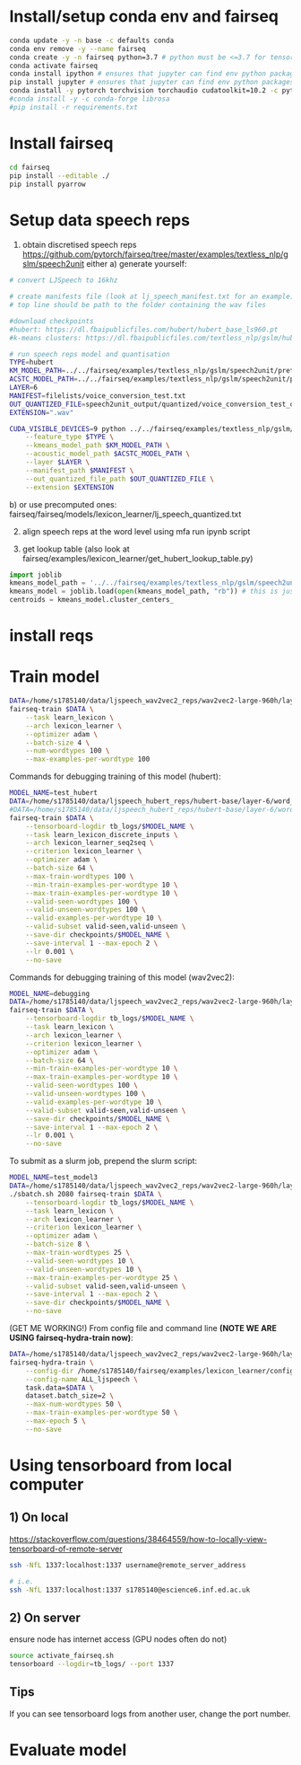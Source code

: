 # Install/setup conda env and fairseq

```bash
conda update -y -n base -c defaults conda
conda env remove -y --name fairseq
conda create -y -n fairseq python=3.7 # python must be <=3.7 for tensorflow 1.15 to work
conda activate fairseq
conda install ipython # ensures that jupyter can find env python packages
pip install jupyter # ensures that jupyter can find env python packages
conda install -y pytorch torchvision torchaudio cudatoolkit=10.2 -c pytorch # works with ILCC cluster 2080Ti GPU
#conda install -y -c conda-forge librosa
#pip install -r requirements.txt
```

# Install fairseq
```bash
cd fairseq
pip install --editable ./
pip install pyarrow
```

# Setup data speech reps

1) obtain discretised speech reps
https://github.com/pytorch/fairseq/tree/master/examples/textless_nlp/gslm/speech2unit
either 
a) generate yourself:
```bash
# convert LJSpeech to 16khz 

# create manifests file (look at lj_speech_manifest.txt for an example)
# top line should be path to the folder containing the wav files

#download checkpoints
#hubert: https://dl.fbaipublicfiles.com/hubert/hubert_base_ls960.pt
#k-means clusters: https://dl.fbaipublicfiles.com/textless_nlp/gslm/hubert/km100/km.bin

# run speech reps model and quantisation
TYPE=hubert
KM_MODEL_PATH=../../fairseq/examples/textless_nlp/gslm/speech2unit/pretrained_models/hubert/km100/hubert_km100.bin
ACSTC_MODEL_PATH=../../fairseq/examples/textless_nlp/gslm/speech2unit/pretrained_models/hubert/hubert_base_ls960.pt
LAYER=6
MANIFEST=filelists/voice_conversion_test.txt
OUT_QUANTIZED_FILE=speech2unit_output/quantized/voice_conversion_test_quantized.txt
EXTENSION=".wav"

CUDA_VISIBLE_DEVICES=9 python ../../fairseq/examples/textless_nlp/gslm/speech2unit/clustering/quantize_with_kmeans.py \
    --feature_type $TYPE \
    --kmeans_model_path $KM_MODEL_PATH \
    --acoustic_model_path $ACSTC_MODEL_PATH \
    --layer $LAYER \
    --manifest_path $MANIFEST \
    --out_quantized_file_path $OUT_QUANTIZED_FILE \
    --extension $EXTENSION
```
b) or use precomputed ones: fairseq/fairseq/models/lexicon_learner/lj_speech_quantized.txt

2) align speech reps at the word level using mfa 
run ipynb script

3) get lookup table (also look at fairseq/examples/lexicon_learner/get_hubert_lookup_table.py)
```python 
import joblib
kmeans_model_path = '../../fairseq/examples/textless_nlp/gslm/speech2unit/pretrained_models/hubert/km100/km.bin'
kmeans_model = joblib.load(open(kmeans_model_path, "rb")) # this is just a sklearn model
centroids = kmeans_model.cluster_centers_
```




# install reqs

# Train model

```bash
DATA=/home/s1785140/data/ljspeech_wav2vec2_reps/wav2vec2-large-960h/layer-15/word_level/
fairseq-train $DATA \
    --task learn_lexicon \
    --arch lexicon_learner \
    --optimizer adam \
    --batch-size 4 \
    --num-wordtypes 100 \
    --max-examples-per-wordtype 100
```

Commands for debugging training of this model (hubert):

```bash
MODEL_NAME=test_hubert
DATA=/home/s1785140/data/ljspeech_hubert_reps/hubert-base/layer-6/word_level/
#DATA=/home/s1785140/data/ljspeech_hubert_reps/hubert-base/layer-6/word_level_with_padding_idx_offset/
fairseq-train $DATA \
    --tensorboard-logdir tb_logs/$MODEL_NAME \
    --task learn_lexicon_discrete_inputs \
    --arch lexicon_learner_seq2seq \
    --criterion lexicon_learner \
    --optimizer adam \
    --batch-size 64 \
    --max-train-wordtypes 100 \
    --min-train-examples-per-wordtype 10 \
    --max-train-examples-per-wordtype 10 \
    --valid-seen-wordtypes 100 \
    --valid-unseen-wordtypes 100 \
    --valid-examples-per-wordtype 10 \
    --valid-subset valid-seen,valid-unseen \
    --save-dir checkpoints/$MODEL_NAME \
    --save-interval 1 --max-epoch 2 \
    --lr 0.001 \
    --no-save
```

Commands for debugging training of this model (wav2vec2):

```bash
MODEL_NAME=debugging
DATA=/home/s1785140/data/ljspeech_wav2vec2_reps/wav2vec2-large-960h/layer-15/word_level/
fairseq-train $DATA \
    --tensorboard-logdir tb_logs/$MODEL_NAME \
    --task learn_lexicon \
    --arch lexicon_learner \
    --criterion lexicon_learner \
    --optimizer adam \
    --batch-size 64 \
    --min-train-examples-per-wordtype 10 \
    --max-train-examples-per-wordtype 10 \
    --valid-seen-wordtypes 100 \
    --valid-unseen-wordtypes 100 \
    --valid-examples-per-wordtype 10 \
    --valid-subset valid-seen,valid-unseen \
    --save-dir checkpoints/$MODEL_NAME \
    --save-interval 1 --max-epoch 2 \
    --lr 0.001 \
    --no-save
```

To submit as a slurm job, prepend the slurm script:

```bash
MODEL_NAME=test_model3
DATA=/home/s1785140/data/ljspeech_wav2vec2_reps/wav2vec2-large-960h/layer-15/word_level/
./sbatch.sh 2080 fairseq-train $DATA \
    --tensorboard-logdir tb_logs/$MODEL_NAME \
    --task learn_lexicon \
    --arch lexicon_learner \
    --criterion lexicon_learner \
    --optimizer adam \
    --batch-size 8 \
    --max-train-wordtypes 25 \
    --valid-seen-wordtypes 10 \
    --valid-unseen-wordtypes 10 \
    --max-train-examples-per-wordtype 25 \
    --valid-subset valid-seen,valid-unseen \
    --save-interval 1 --max-epoch 2 \
    --save-dir checkpoints/$MODEL_NAME \
    --no-save
```

(GET ME WORKING!) From config file and command line **(NOTE WE ARE USING fairseq-hydra-train now)**:

```bash
DATA=/home/s1785140/data/ljspeech_wav2vec2_reps/wav2vec2-large-960h/layer-15/word_level/
fairseq-hydra-train \
    --config-dir /home/s1785140/fairseq/examples/lexicon_learner/config \
    --config-name ALL_ljspeech \
    task.data=$DATA \
    dataset.batch_size=2 \
    --max-num-wordtypes 50 \
    --max-train-examples-per-wordtype 50 \
    --max-epoch 5 \
    --no-save
```



# Using tensorboard from local computer 

## 1) On local

https://stackoverflow.com/questions/38464559/how-to-locally-view-tensorboard-of-remote-server

```bash
ssh -NfL 1337:localhost:1337 username@remote_server_address

# i.e. 
ssh -NfL 1337:localhost:1337 s1785140@escience6.inf.ed.ac.uk
```

## 2) On server

ensure node has internet access (GPU nodes often do not)

```bash
source activate_fairseq.sh
tensorboard --logdir=tb_logs/ --port 1337
```


## Tips

If you can see tensorboard logs from another user, change the port number.

# Evaluate model
